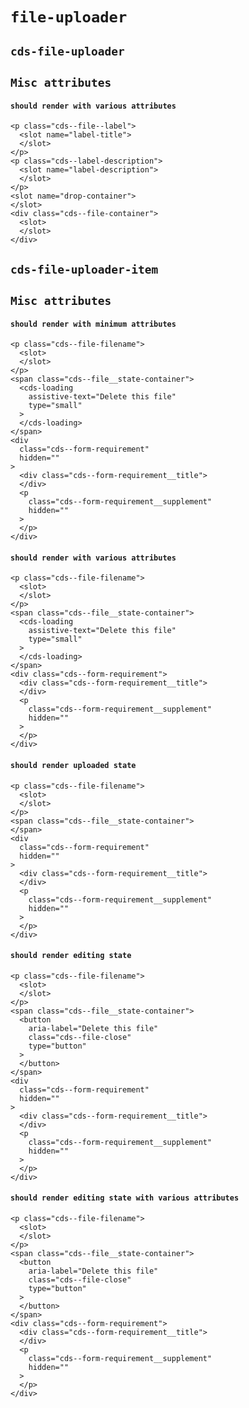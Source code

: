 # `file-uploader`

## `cds-file-uploader`

##   `Misc attributes`

####     `should render with various attributes`

```
<p class="cds--file--label">
  <slot name="label-title">
  </slot>
</p>
<p class="cds--label-description">
  <slot name="label-description">
  </slot>
</p>
<slot name="drop-container">
</slot>
<div class="cds--file-container">
  <slot>
  </slot>
</div>

```

## `cds-file-uploader-item`

##   `Misc attributes`

####     `should render with minimum attributes`

```
<p class="cds--file-filename">
  <slot>
  </slot>
</p>
<span class="cds--file__state-container">
  <cds-loading
    assistive-text="Delete this file"
    type="small"
  >
  </cds-loading>
</span>
<div
  class="cds--form-requirement"
  hidden=""
>
  <div class="cds--form-requirement__title">
  </div>
  <p
    class="cds--form-requirement__supplement"
    hidden=""
  >
  </p>
</div>

```

####     `should render with various attributes`

```
<p class="cds--file-filename">
  <slot>
  </slot>
</p>
<span class="cds--file__state-container">
  <cds-loading
    assistive-text="Delete this file"
    type="small"
  >
  </cds-loading>
</span>
<div class="cds--form-requirement">
  <div class="cds--form-requirement__title">
  </div>
  <p
    class="cds--form-requirement__supplement"
    hidden=""
  >
  </p>
</div>

```

####     `should render uploaded state`

```
<p class="cds--file-filename">
  <slot>
  </slot>
</p>
<span class="cds--file__state-container">
</span>
<div
  class="cds--form-requirement"
  hidden=""
>
  <div class="cds--form-requirement__title">
  </div>
  <p
    class="cds--form-requirement__supplement"
    hidden=""
  >
  </p>
</div>

```

####     `should render editing state`

```
<p class="cds--file-filename">
  <slot>
  </slot>
</p>
<span class="cds--file__state-container">
  <button
    aria-label="Delete this file"
    class="cds--file-close"
    type="button"
  >
  </button>
</span>
<div
  class="cds--form-requirement"
  hidden=""
>
  <div class="cds--form-requirement__title">
  </div>
  <p
    class="cds--form-requirement__supplement"
    hidden=""
  >
  </p>
</div>

```

####     `should render editing state with various attributes`

```
<p class="cds--file-filename">
  <slot>
  </slot>
</p>
<span class="cds--file__state-container">
  <button
    aria-label="Delete this file"
    class="cds--file-close"
    type="button"
  >
  </button>
</span>
<div class="cds--form-requirement">
  <div class="cds--form-requirement__title">
  </div>
  <p
    class="cds--form-requirement__supplement"
    hidden=""
  >
  </p>
</div>

```

